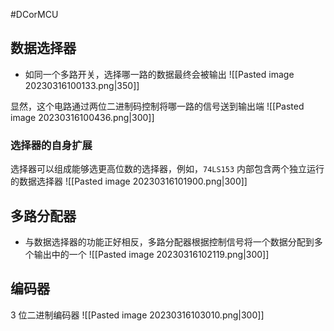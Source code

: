 #DCorMCU 

## 数据选择器
- 如同一个多路开关，选择哪一路的数据最终会被输出
![[Pasted image 20230316100133.png|350]]

显然，这个电路通过两位二进制码控制将哪一路的信号送到输出端
![[Pasted image 20230316100436.png|300]]

### 选择器的自身扩展
选择器可以组成能够选更高位数的选择器，例如，`74LS153` 内部包含两个独立运行的数据选择器
![[Pasted image 20230316101900.png|300]]

## 多路分配器
- 与数据选择器的功能正好相反，多路分配器根据控制信号将一个数据分配到多个输出中的一个
![[Pasted image 20230316102119.png|300]]

## 编码器
3 位二进制编码器
![[Pasted image 20230316103010.png|300]]

